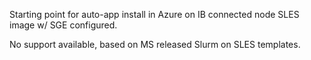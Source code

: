 Starting point for auto-app install in Azure on IB connected node SLES image w/ SGE configured.

No support available, based on MS released Slurm on SLES templates.

